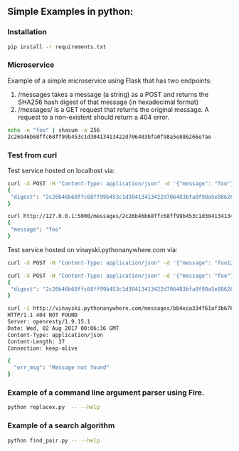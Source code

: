 ## Simple Examples in python:

### Installation

```bash
pip install -r requirements.txt
```

### Microservice 

Example of a simple microservice using Flask that has two endpoints:

1. /messages takes a message (a string) as a POST and returns the SHA256 hash digest of that message (in hexadecimal format)
2. /messages/<hash> is a GET request that returns the original message. A request to a non-existent <hash> should return a 404 error.

```bash
echo -n "foo" | shasum -a 256
2c26b46b68ffc68ff99b453c1d30413413422d706483bfa0f98a5e886266e7ae -
```

### Test from curl

Test service hosted on localhost via:
```bash
curl -X POST -H "Content-Type: application/json" -d '{"message": "foo"}'  http://127.0.0.1:5000/messages
{
 "digest": "2c26b46b68ffc68ff99b453c1d30413413422d706483bfa0f98a5e886266e7ae"
}

curl http://127.0.0.1:5000/messages/2c26b46b68ffc68ff99b453c1d30413413422d706483bfa0f98a5e886266e7ae
{
 "message": "foo"
}
```

Test service hosted on vinayski.pythonanywhere.com via:
```bash
curl -X POST -H "Content-Type: application/json" -d '{"message": "foo12345678901234567"}' http://vinayski.pythonanywhere.com/messages

curl -X POST -H "Content-Type: application/json" -d '{"message": "foo"}'  http://vinayski.pythonanywhere.com/messages
{
 "digest": "2c26b46b68ffc68ff99b453c1d30413413422d706483bfa0f98a5e886266e7ae"
}

curl -i http://vinayski.pythonanywhere.com/messages/bb4eca334f61af3b67b5d528907d30285151610200539302f4c8cabe66225b5323
HTTP/1.1 404 NOT FOUND
Server: openresty/1.9.15.1
Date: Wed, 02 Aug 2017 00:06:36 GMT
Content-Type: application/json
Content-Length: 37
Connection: keep-alive

{
  "err_msg": "Message not found"
}
```

### Example of a command line argument parser using Fire.

```bash
python replacex.py  -- --help
```

### Example of a search algorithm

```bash
python find_pair.py -- --help
```
